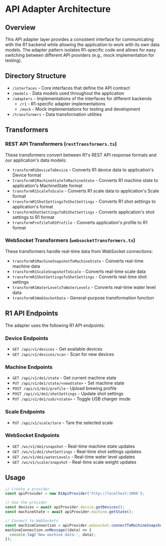 # API Adapter Architecture

## Overview

This API adapter layer provides a consistent interface for communicating with the R1 backend while allowing the application to work with its own data models. The adapter pattern isolates R1-specific code and allows for easy switching between different API providers (e.g., mock implementation for testing).

## Directory Structure

- `/interfaces` - Core interfaces that define the API contract
- `/models` - Data models used throughout the application
- `/adapters` - Implementations of the interfaces for different backends
  - `/r1` - R1-specific adapter implementations
  - `/mock` - Mock implementations for testing and development
- `/transformers` - Data transformation utilities

## Transformers

### REST API Transformers (`restTransformers.ts`)

These transformers convert between R1's REST API response formats and our application's data models:

- `transformR1DeviceToDevice` - Converts R1 device data to application's Device format
- `transformR1MachineStateToMachineState` - Converts R1 machine state to application's MachineState format
- `transformR1ScaleToScale` - Converts R1 scale data to application's Scale format
- `transformR1ShotSettingsToShotSettings` - Converts R1 shot settings to application's format
- `transformShotSettingsToR1ShotSettings` - Converts application's shot settings to R1 format
- `transformProfileToR1Profile` - Converts application's profile to R1 format

### WebSocket Transformers (`websocketTransformers.ts`)

These transformers handle real-time data from WebSocket connections:

- `transformR1MachineSnapshotToMachineState` - Converts real-time machine data
- `transformR1ScaleSnapshotToScale` - Converts real-time scale data
- `transformR1ShotSettingsToShotSettings` - Converts real-time shot settings
- `transformR1WaterLevelsToWaterLevels` - Converts real-time water level data
- `transformR1WebSocketData` - General-purpose transformation function

## R1 API Endpoints

The adapter uses the following R1 API endpoints:

### Device Endpoints
- `GET /api/v1/devices` - Get available devices
- `GET /api/v1/devices/scan` - Scan for new devices

### Machine Endpoints
- `GET /api/v1/de1/state` - Get current machine state
- `PUT /api/v1/de1/state/<newState>` - Set machine state
- `POST /api/v1/de1/profile` - Upload brewing profile
- `POST /api/v1/de1/shotSettings` - Update shot settings
- `PUT /api/v1/de1/usb/<state>` - Toggle USB charger mode

### Scale Endpoints
- `PUT /api/v1/scale/tare` - Tare the selected scale

### WebSocket Endpoints
- `GET /ws/v1/de1/snapshot` - Real-time machine state updates
- `GET /ws/v1/de1/shotSettings` - Real-time shot settings updates
- `GET /ws/v1/de1/waterLevels` - Real-time water level updates
- `GET /ws/v1/scale/snapshot` - Real-time scale weight updates

## Usage

```typescript
// Create a provider
const apiProvider = new R1ApiProvider('http://localhost:3000');

// Use the provider
const devices = await apiProvider.device.getDevices();
const machineState = await apiProvider.machine.getState();

// Connect to WebSockets
const machineConnection = apiProvider.websocket.connectToMachineSnapshot();
machineConnection.onMessage((data) => {
  console.log('New machine data:', data);
});
``` 